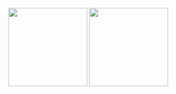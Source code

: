 <p align="left">
  <img height="160px" src="https://github-readme-stats.vercel.app/api?username=hiroto0222&count_private=true&show_icons=true&theme=buefy" />
  <img height="160px" src="https://github-readme-stats.vercel.app/api/top-langs/?username=hiroto0222&hide=jupyter%20notebook,shaderlab,tex,css,html,shell,scss&langs_count=9&theme=buefy&layout=compact" />
</p>
